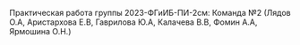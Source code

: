 Практическая работа группы 2023-ФГиИБ-ПИ-2см: Команда №2 (Лядов О.А, Аристархова Е.В, Гаврилова Ю.А, Калачева В.В, Фомин А.А, Ярмошина О.Н.)
